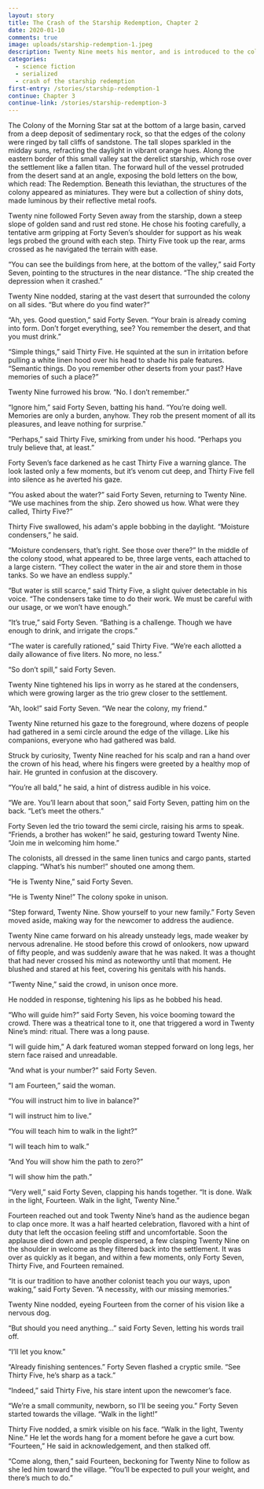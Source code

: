 ```yaml
---
layout: story
title: The Crash of the Starship Redemption, Chapter 2
date: 2020-01-10
comments: true
image: uploads/starship-redemption-1.jpeg
description: Twenty Nine meets his mentor, and is introduced to the colony.
categories: 
  - science fiction
  - serialized
  - crash of the starship redemption
first-entry: /stories/starship-redemption-1
continue: Chapter 3
continue-link: /stories/starship-redemption-3
---
```


The Colony of the Morning Star sat at the bottom of a large basin, carved from a deep deposit of sedimentary rock, so that the edges of the colony were ringed by tall cliffs of sandstone. The tall slopes sparkled in the midday suns, refracting the daylight in vibrant orange hues. Along the eastern border of this small valley sat the derelict starship, which rose over the settlement like a fallen titan. The forward hull of the vessel protruded from the desert sand at an angle, exposing the bold letters on the bow, which read: The Redemption. Beneath this leviathan, the structures of the colony appeared as miniatures. They were but a collection of shiny dots, made luminous by their reflective metal roofs.

Twenty nine followed Forty Seven away from the starship, down a steep slope of golden sand and rust red stone. He chose his footing carefully, a tentative arm gripping at Forty Seven’s shoulder for support as his weak legs probed the ground with each step. Thirty Five took up the rear, arms crossed as he navigated the terrain with ease.

“You can see the buildings from here, at the bottom of the valley,” said Forty Seven, pointing to the structures in the near distance. “The ship created the depression when it crashed.”

Twenty Nine nodded, staring at the vast desert that surrounded the colony on all sides. “But where do you find water?”

“Ah, yes. Good question,” said Forty Seven. “Your brain is already coming into form. Don’t forget everything, see? You remember the desert, and that you must drink.”

“Simple things,” said Thirty Five. He squinted at the sun in irritation before pulling a white linen hood over his head to shade his pale features. “Semantic things. Do you remember other deserts from your past? Have memories of such a place?”

Twenty Nine furrowed his brow. “No. I don’t remember.”

“Ignore him,” said Forty Seven, batting his hand. “You’re doing well. Memories are only a burden, anyhow. They rob the present moment of all its pleasures, and leave nothing for surprise.”

“Perhaps,” said Thirty Five, smirking from under his hood. “Perhaps you truly believe that, at least.”

Forty Seven’s face darkened as he cast Thirty Five a warning glance. The look lasted only a few moments, but it’s venom cut deep, and Thirty Five fell into silence as he averted his gaze.

“You asked about the water?” said Forty Seven, returning to Twenty Nine. “We use machines from the ship. Zero showed us how. What were they called, Thirty Five?”

Thirty Five swallowed, his adam's apple bobbing in the daylight. “Moisture condensers,” he said.

“Moisture condensers, that’s right. See those over there?” In the middle of the colony stood, what appeared to be, three large vents, each attached to a large cistern. “They collect the water in the air and store them in those tanks. So we have an endless supply.”

“But water is still scarce,” said Thirty Five, a slight quiver detectable in his voice. “The condensers take time to do their work. We must be careful with our usage, or we won’t have enough.”

“It’s true,” said Forty Seven. “Bathing is a challenge. Though we have enough to drink, and irrigate the crops.”

“The water is carefully rationed,” said Thirty Five. “We’re each allotted a daily allowance of five liters. No more, no less.”

“So don’t spill,” said Forty Seven.

Twenty Nine tightened his lips in worry as he stared at the condensers, which were growing larger as the trio grew closer to the settlement.

“Ah, look!” said Forty Seven. “We near the colony, my friend.”

Twenty Nine returned his gaze to the foreground, where dozens of people had gathered in a semi circle around the edge of the village. Like his companions, everyone who had gathered was bald.

Struck by curiosity, Twenty Nine reached for his scalp and ran a hand over the crown of his head, where his fingers were greeted by a healthy mop of hair. He grunted in confusion at the discovery.

“You’re all bald,” he said, a hint of distress audible in his voice.

“We are. You’ll learn about that soon,” said Forty Seven, patting him on the back. “Let’s meet the others.”

Forty Seven led the trio toward the semi circle, raising his arms to speak. “Friends, a brother has woken!” he said, gesturing toward Twenty Nine. “Join me in welcoming him home.”

The colonists, all dressed in the same linen tunics and cargo pants, started clapping. “What’s his number!” shouted one among them.

“He is Twenty Nine,” said Forty Seven.

“He is Twenty Nine!” The colony spoke in unison.

“Step forward, Twenty Nine. Show yourself to your new family.” Forty Seven moved aside, making way for the newcomer to address the audience.

Twenty Nine came forward on his already unsteady legs, made weaker by nervous adrenaline. He stood before this crowd of onlookers, now upward of fifty people, and was suddenly aware that he was naked. It was a thought that had never crossed his mind as noteworthy until that moment. He blushed and stared at his feet, covering his genitals with his hands.

“Twenty Nine,” said the crowd, in unison once more.

He nodded in response, tightening his lips as he bobbed his head.

“Who will guide him?” said Forty Seven, his voice booming toward the crowd. There was a theatrical tone to it, one that triggered a word in Twenty Nine’s mind: ritual. There was a long pause.

“I will guide him,” A dark featured woman stepped forward on long legs, her stern face raised and unreadable. 

“And what is your number?” said Forty Seven.

“I am Fourteen,” said the woman. 

“You will instruct him to live in balance?”

“I will instruct him to live.”

“You will teach him to walk in the light?”

“I will teach him to walk.”

“And You will show him the path to zero?”

“I will show him the path.”

“Very well,” said Forty Seven, clapping his hands together. “It is done. Walk in the light, Fourteen. Walk in the light, Twenty Nine.”

Fourteen reached out and took Twenty Nine’s hand as the audience began to clap once more. It was a half hearted celebration, flavored with a hint of duty that left the occasion feeling stiff and uncomfortable. Soon the applause died down and people dispersed, a few clasping Twenty Nine on the shoulder in welcome as they filtered back into the settlement. It was over as quickly as it began, and within a few moments, only Forty Seven, Thirty Five, and Fourteen remained.

“It is our tradition to have another colonist teach you our ways, upon waking,” said Forty Seven. “A necessity, with our missing memories.”

Twenty Nine nodded, eyeing Fourteen from the corner of his vision like a nervous dog.

“But should you need anything…” said Forty Seven, letting his words trail off.

“I’ll let you know.”

“Already finishing sentences.” Forty Seven flashed a cryptic smile. “See Thirty Five, he’s sharp as a tack.”

“Indeed,” said Thirty Five, his stare intent upon the newcomer’s face.

“We’re a small community, newborn, so I’ll be seeing you.” Forty Seven started towards the village. “Walk in the light!”

Thirty Five nodded, a smirk visible on his face. “Walk in the light, Twenty Nine.” He let the words hang for a moment before he gave a curt bow. “Fourteen,” He said in acknowledgement, and then stalked off. 

“Come along, then,” said Fourteen, beckoning for Twenty Nine to follow as she led him toward the village. “You’ll be expected to pull your weight, and there’s much to do.”
